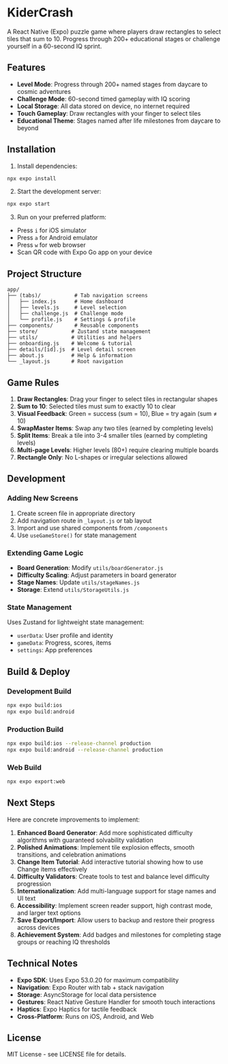 # KiderCrash

A React Native (Expo) puzzle game where players draw rectangles to select tiles that sum to 10. Progress through 200+ educational stages or challenge yourself in a 60-second IQ sprint.

## Features

- **Level Mode**: Progress through 200+ named stages from daycare to cosmic adventures
- **Challenge Mode**: 60-second timed gameplay with IQ scoring
- **Local Storage**: All data stored on device, no internet required
- **Touch Gameplay**: Draw rectangles with your finger to select tiles
- **Educational Theme**: Stages named after life milestones from daycare to beyond

## Installation

1. Install dependencies:
```bash
npx expo install
```

2. Start the development server:
```bash
npx expo start
```

3. Run on your preferred platform:
- Press `i` for iOS simulator
- Press `a` for Android emulator  
- Press `w` for web browser
- Scan QR code with Expo Go app on your device

## Project Structure

```
app/
├── (tabs)/           # Tab navigation screens
│   ├── index.js      # Home dashboard
│   ├── levels.js     # Level selection
│   ├── challenge.js  # Challenge mode
│   └── profile.js    # Settings & profile
├── components/       # Reusable components
├── store/           # Zustand state management
├── utils/           # Utilities and helpers
├── onboarding.js    # Welcome & tutorial
├── details/[id].js  # Level detail screen
├── about.js         # Help & information
└── _layout.js       # Root navigation
```

## Game Rules

1. **Draw Rectangles**: Drag your finger to select tiles in rectangular shapes
2. **Sum to 10**: Selected tiles must sum to exactly 10 to clear
3. **Visual Feedback**: Green = success (sum = 10), Blue = try again (sum ≠ 10)
4. **SwapMaster Items**: Swap any two tiles (earned by completing levels)
5. **Split Items**: Break a tile into 3-4 smaller tiles (earned by completing levels)
6. **Multi-page Levels**: Higher levels (80+) require clearing multiple boards
7. **Rectangle Only**: No L-shapes or irregular selections allowed

## Development

### Adding New Screens

1. Create screen file in appropriate directory
2. Add navigation route in `_layout.js` or tab layout
3. Import and use shared components from `/components`
4. Use `useGameStore()` for state management

### Extending Game Logic

- **Board Generation**: Modify `utils/boardGenerator.js`
- **Difficulty Scaling**: Adjust parameters in board generator
- **Stage Names**: Update `utils/stageNames.js`
- **Storage**: Extend `utils/StorageUtils.js`

### State Management

Uses Zustand for lightweight state management:
- `userData`: User profile and identity
- `gameData`: Progress, scores, items
- `settings`: App preferences

## Build & Deploy

### Development Build
```bash
npx expo build:ios
npx expo build:android
```

### Production Build
```bash
npx expo build:ios --release-channel production
npx expo build:android --release-channel production
```

### Web Build
```bash
npx expo export:web
```

## Next Steps

Here are concrete improvements to implement:

1. **Enhanced Board Generator**: Add more sophisticated difficulty algorithms with guaranteed solvability validation
2. **Polished Animations**: Implement tile explosion effects, smooth transitions, and celebration animations
3. **Change Item Tutorial**: Add interactive tutorial showing how to use Change items effectively
4. **Difficulty Validators**: Create tools to test and balance level difficulty progression
5. **Internationalization**: Add multi-language support for stage names and UI text
6. **Accessibility**: Implement screen reader support, high contrast mode, and larger text options
7. **Save Export/Import**: Allow users to backup and restore their progress across devices
8. **Achievement System**: Add badges and milestones for completing stage groups or reaching IQ thresholds

## Technical Notes

- **Expo SDK**: Uses Expo 53.0.20 for maximum compatibility
- **Navigation**: Expo Router with tab + stack navigation
- **Storage**: AsyncStorage for local data persistence
- **Gestures**: React Native Gesture Handler for smooth touch interactions
- **Haptics**: Expo Haptics for tactile feedback
- **Cross-Platform**: Runs on iOS, Android, and Web

## License

MIT License - see LICENSE file for details.